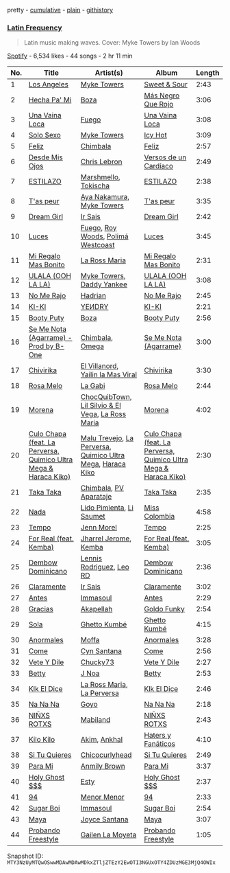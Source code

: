 pretty - [cumulative](/playlists/cumulative/37i9dQZF1DWU65QzegR429.md) - [plain](/playlists/plain/37i9dQZF1DWU65QzegR429) - [githistory](https://github.githistory.xyz/mackorone/spotify-playlist-archive/blob/main/playlists/plain/37i9dQZF1DWU65QzegR429)

### [Latin Frequency](https://open.spotify.com/playlist/37i9dQZF1DWU65QzegR429)

> Latin music making waves\. Cover: Myke Towers by Ian Woods

[Spotify](https://open.spotify.com/user/spotify) - 6,534 likes - 44 songs - 2 hr 11 min

| No. | Title | Artist(s) | Album | Length |
|---|---|---|---|---|
| 1 | [Los Angeles](https://open.spotify.com/track/4UZCqJJ0m4BpA9HCLgws5o) | [Myke Towers](https://open.spotify.com/artist/7iK8PXO48WeuP03g8YR51W) | [Sweet & Sour](https://open.spotify.com/album/006vB71xTBRqzQREjfYREf) | 2:43 |
| 2 | [Hecha Pa' Mi](https://open.spotify.com/track/3VvA1wSxukMLsvXoXtlwWx) | [Boza](https://open.spotify.com/artist/2NfSBtmWe7oPw1EmetJVso) | [Más Negro Que Rojo](https://open.spotify.com/album/1dzGsItgF4Gp1G4TNsdoXU) | 3:06 |
| 3 | [Una Vaina Loca](https://open.spotify.com/track/6YYmoV9YbBefsspGmqFHbs) | [Fuego](https://open.spotify.com/artist/7wU2WGCJ8HxkekHHE2QLul) | [Una Vaina Loca](https://open.spotify.com/album/7biGrCxUFSXo530GF0E9RP) | 3:08 |
| 4 | [Solo $exo](https://open.spotify.com/track/79Mko9WRph1VIsxiUom4zv) | [Myke Towers](https://open.spotify.com/artist/7iK8PXO48WeuP03g8YR51W) | [Icy Hot](https://open.spotify.com/album/2rebo6PvPbmBY3KGYT8KzG) | 3:09 |
| 5 | [Feliz](https://open.spotify.com/track/2mzDRrBn6M6rWX4bGzd1uQ) | [Chimbala](https://open.spotify.com/artist/4VVEpEhC8NcR7AqNEds42U) | [Feliz](https://open.spotify.com/album/17AsbbuIO3w4PYPS83SmV8) | 2:57 |
| 6 | [Desde Mis Ojos](https://open.spotify.com/track/55b9ywCCjdMt4p0rrDWZGp) | [Chris Lebron](https://open.spotify.com/artist/3GPTvhZ8XfH7WkHXidvELk) | [Versos de un Cardíaco](https://open.spotify.com/album/37kW73lswREZ5Bj410ZXTX) | 2:49 |
| 7 | [ESTILAZO](https://open.spotify.com/track/3S6VRZQYwuPIllMmYdAj66) | [Marshmello](https://open.spotify.com/artist/64KEffDW9EtZ1y2vBYgq8T), [Tokischa](https://open.spotify.com/artist/2p4aN0Uxkk3iT3HK0cJ2cJ) | [ESTILAZO](https://open.spotify.com/album/5JsaR3E92H6w32amvOhl7t) | 2:38 |
| 8 | [T'as peur](https://open.spotify.com/track/0KERPiv5izyNsVcXYNEugE) | [Aya Nakamura](https://open.spotify.com/artist/7IlRNXHjoOCgEAWN5qYksg), [Myke Towers](https://open.spotify.com/artist/7iK8PXO48WeuP03g8YR51W) | [T'as peur](https://open.spotify.com/album/5iq2ffpT0zwW0CLI646Z8d) | 3:35 |
| 9 | [Dream Girl](https://open.spotify.com/track/2Sla5cgNpVoRcckYjaAMKP) | [Ir Sais](https://open.spotify.com/artist/4NEThNYJ3WyNcJWcmpjq88) | [Dream Girl](https://open.spotify.com/album/5T1CaRLFtOsukpEPjZ5t0p) | 2:42 |
| 10 | [Luces](https://open.spotify.com/track/0MYtnIKlYPYzVZfi1vSPFd) | [Fuego](https://open.spotify.com/artist/7wU2WGCJ8HxkekHHE2QLul), [Roy Woods](https://open.spotify.com/artist/7mDU6nMUJnOSY2Hkjz5oqM), [Polimá Westcoast](https://open.spotify.com/artist/768O5GliF0bqscyghggrbE) | [Luces](https://open.spotify.com/album/7rnxldpaYk6eyIZQcriFrW) | 3:45 |
| 11 | [Mi Regalo Mas Bonito](https://open.spotify.com/track/3JgGutjAwNXGAxcXaqVgWe) | [La Ross Maria](https://open.spotify.com/artist/5AmJYBIvICxss43P05MkU8) | [Mi Regalo Mas Bonito](https://open.spotify.com/album/6DPhumayXNmnw4woMnSNk9) | 2:31 |
| 12 | [ULALA \(OOH LA LA\)](https://open.spotify.com/track/4EQOGfssbSpTlV6EZRtrSv) | [Myke Towers](https://open.spotify.com/artist/7iK8PXO48WeuP03g8YR51W), [Daddy Yankee](https://open.spotify.com/artist/4VMYDCV2IEDYJArk749S6m) | [ULALA \(OOH LA LA\)](https://open.spotify.com/album/2Q5KWXl6UAl8HLkJLXnEwP) | 3:08 |
| 13 | [No Me Rajo](https://open.spotify.com/track/6DNJF3nPMoTh5g10xugYQz) | [Hadrian](https://open.spotify.com/artist/2F9icYS5KP4Td9nbxIjo9q) | [No Me Rajo](https://open.spotify.com/album/3E1jqnbIn6u4GcPeyg9UIv) | 2:45 |
| 14 | [KI\-KI](https://open.spotify.com/track/3Yu5XohK3sDfSg5os4ARFm) | [YEИDRY](https://open.spotify.com/artist/3Lk9AWrpD4bminO5LwmBOw) | [KI\-KI](https://open.spotify.com/album/5UcTxoImmX1zOTnk0AvKD1) | 2:21 |
| 15 | [Booty Puty](https://open.spotify.com/track/1cBUPbKhU9ZZWhyJ7kCAFD) | [Boza](https://open.spotify.com/artist/2NfSBtmWe7oPw1EmetJVso) | [Booty Puty](https://open.spotify.com/album/2IYoTNJxc0IhRWhwepl7Lt) | 2:56 |
| 16 | [Se Me Nota \(Agarrame\) \- Prod by B\-One](https://open.spotify.com/track/2E6BB9DvlEltjJfjSJLzFS) | [Chimbala](https://open.spotify.com/artist/4VVEpEhC8NcR7AqNEds42U), [Omega](https://open.spotify.com/artist/1UjxAZqzphB1tsMb1aWBj0) | [Se Me Nota \(Agarrame\)](https://open.spotify.com/album/7gdOCnWo5AtbjLxf5g58Re) | 3:00 |
| 17 | [Chivirika](https://open.spotify.com/track/6RaabFZyIbKpoC2Xh8XeXZ) | [El Villanord](https://open.spotify.com/artist/3CLzGEm4DCOh5ouaMm6mZs), [Yailin la Mas Viral](https://open.spotify.com/artist/4ncaw2cfA3Wlly1tBD2eWt) | [Chivirika](https://open.spotify.com/album/4en63LsV1rqze6270c9wBn) | 3:30 |
| 18 | [Rosa Melo](https://open.spotify.com/track/7cd4zZ97AjsD9AbU0zZQxI) | [La Gabi](https://open.spotify.com/artist/3WsE5ectfizV81CnVMkbbi) | [Rosa Melo](https://open.spotify.com/album/11sm82wbfZzdTvxTA5NsoX) | 2:44 |
| 19 | [Morena](https://open.spotify.com/track/4oZaZ7tGQ8EXVlsd2wXWQ0) | [ChocQuibTown](https://open.spotify.com/artist/6tkyhGe9hGI3Lcfo4gVh6Z), [Lil Silvio & El Vega](https://open.spotify.com/artist/53F3cdrVpYq5iM4iaa6AQ3), [La Ross Maria](https://open.spotify.com/artist/5AmJYBIvICxss43P05MkU8) | [Morena](https://open.spotify.com/album/2tyL1zXbNKyMCCYYgwa3UP) | 4:02 |
| 20 | [Culo Chapa \(feat\. La Perversa, Quimico Ultra Mega & Haraca Kiko\)](https://open.spotify.com/track/045pZE1F4PGpwHygQLbLXb) | [Malu Trevejo](https://open.spotify.com/artist/58GNHTqgNesANvRuoKzCwX), [La Perversa](https://open.spotify.com/artist/4UcGO4hOufILa9qGd3KOCo), [Quimico Ultra Mega](https://open.spotify.com/artist/3tZdknQnzsVIIdaGCTj4RX), [Haraca Kiko](https://open.spotify.com/artist/4xe6s55EDjpRpyZsrFoiWh) | [Culo Chapa \(feat\. La Perversa, Quimico Ultra Mega & Haraca Kiko\)](https://open.spotify.com/album/7yp999HIsMUanMsvLUq6Ni) | 2:30 |
| 21 | [Taka Taka](https://open.spotify.com/track/03zJF1SQSX2sRwILa06p3E) | [Chimbala](https://open.spotify.com/artist/4VVEpEhC8NcR7AqNEds42U), [PV Aparataje](https://open.spotify.com/artist/1PrPa8zf5xW14VSJRgrCE4) | [Taka Taka](https://open.spotify.com/album/32yqnJvhVOIw6BPqDdTD8G) | 2:35 |
| 22 | [Nada](https://open.spotify.com/track/5ihtr3hVJJ7GWgagDiyf1i) | [Lido Pimienta](https://open.spotify.com/artist/1IdkKQ9CM1i0wygfxYV4Z3), [Li Saumet](https://open.spotify.com/artist/1hYzHxIYlfYgHXN9DVZaNw) | [Miss Colombia](https://open.spotify.com/album/6H6MZ54B5FLBLXXxWGEl7y) | 4:58 |
| 23 | [Tempo](https://open.spotify.com/track/1A9PL1Y2cc8aBs6uLSdMHW) | [Jenn Morel](https://open.spotify.com/artist/7iWWbIVw66I3hHVy9crw6a) | [Tempo](https://open.spotify.com/album/26OPZGfHxJqhRd2cHrsjMB) | 2:25 |
| 24 | [For Real \(feat\. Kemba\)](https://open.spotify.com/track/05IZnB0bFIEl6fIPITzfqg) | [Jharrel Jerome](https://open.spotify.com/artist/08ir3R5W3Str9JizW5eht4), [Kemba](https://open.spotify.com/artist/0oZASNXz7lmZGoXFh8GnZM) | [For Real \(feat\. Kemba\)](https://open.spotify.com/album/2WvZxqKE5A95dUo4fOvrC8) | 3:05 |
| 25 | [Dembow Dominicano](https://open.spotify.com/track/6IiPbCJXLJbigeFoWuftWa) | [Lennis Rodriguez](https://open.spotify.com/artist/4Rzu63KnqMsThOdfkrJk1Z), [Leo RD](https://open.spotify.com/artist/7w0t8O8nbirfLvGJgKK0xk) | [Dembow Dominicano](https://open.spotify.com/album/1Q6G7NqJ3cN2rTtnNO25za) | 2:36 |
| 26 | [Claramente](https://open.spotify.com/track/3aDFCQQfwcL4aaYEjybAKh) | [Ir Sais](https://open.spotify.com/artist/4NEThNYJ3WyNcJWcmpjq88) | [Claramente](https://open.spotify.com/album/4tOaBzNRKy3Dl0Kz6itXoH) | 3:02 |
| 27 | [Antes](https://open.spotify.com/track/4x3HgoN0TpvdyNLU3EKbVi) | [Immasoul](https://open.spotify.com/artist/21neefJLiFuSR6sQlHDblG) | [Antes](https://open.spotify.com/album/5JrXPbEvx3yHlWLJYGFJE6) | 2:29 |
| 28 | [Gracias](https://open.spotify.com/track/3dd7sReSGh1ZQyGUAMXbQA) | [Akapellah](https://open.spotify.com/artist/6fMZytDgX1Q9OV6ndSugym) | [Goldo Funky](https://open.spotify.com/album/28TBy3fqYNUSp4CTzQSJJQ) | 2:54 |
| 29 | [Sola](https://open.spotify.com/track/3pFvfrF9ye3Cn97rcZZv3q) | [Ghetto Kumbé](https://open.spotify.com/artist/2e74MUhJZSeg2Goe2UUAj3) | [Ghetto Kumbé](https://open.spotify.com/album/0eqlUfZMwPxebIrelMJZVe) | 4:15 |
| 30 | [Anormales](https://open.spotify.com/track/6WDpZh5KVSshn7PWnhHlqY) | [Moffa](https://open.spotify.com/artist/2lcWprkQW6ehqKep82rWnC) | [Anormales](https://open.spotify.com/album/2daADHTTdKChlNqaIQ9cMD) | 3:28 |
| 31 | [Come](https://open.spotify.com/track/1b7V8nIDDItoLTUmB7IZsz) | [Cyn Santana](https://open.spotify.com/artist/4XiX7SyOMb1rbMIbOhTnwf) | [Come](https://open.spotify.com/album/4RJ4WisTGku6ifa8iJkMi1) | 2:56 |
| 32 | [Vete Y Dile](https://open.spotify.com/track/5iRtsyKiVD35YwEBKTETd5) | [Chucky73](https://open.spotify.com/artist/38epWdyauFwdRkldqUMfWE) | [Vete Y Dile](https://open.spotify.com/album/69O1NzZp4mbrzY8Iz7RIeJ) | 2:27 |
| 33 | [Betty](https://open.spotify.com/track/4vjxTax1lQvczaIlyVx5ME) | [J Noa](https://open.spotify.com/artist/4gknAwZk7sfjge8Bho6xre) | [Betty](https://open.spotify.com/album/7kRpm1Ax9vG5Mc3ISEF9ve) | 2:53 |
| 34 | [Klk El Dice](https://open.spotify.com/track/3cAZpBIkNKTYqxalklnCpw) | [La Ross Maria](https://open.spotify.com/artist/5AmJYBIvICxss43P05MkU8), [La Perversa](https://open.spotify.com/artist/4UcGO4hOufILa9qGd3KOCo) | [Klk El Dice](https://open.spotify.com/album/5cfntPjzzjPSaKF1g6BosG) | 2:46 |
| 35 | [Na Na Na](https://open.spotify.com/track/68s5zs7NWOgy3NyJ7U1uzA) | [Goyo](https://open.spotify.com/artist/2ECiXSK7umi1luAaQyrCUX) | [Na Na Na](https://open.spotify.com/album/3ipzv1k3UkOVxIKOeJXZv1) | 2:18 |
| 36 | [NIÑXS ROTXS](https://open.spotify.com/track/6MccctjUYdUgPPEbpqgRrw) | [Mabiland](https://open.spotify.com/artist/2oXKVuZqDv85M1ynjVMp3J) | [NIÑXS ROTXS](https://open.spotify.com/album/1XLeW2s0YvZSomXynkBKgm) | 2:43 |
| 37 | [Kilo Kilo](https://open.spotify.com/track/6QBrMT3F1gAcvdS7wIEeFO) | [Akim](https://open.spotify.com/artist/2y0XUKKpAeeGyQ5ND7dTY3), [Ankhal](https://open.spotify.com/artist/6NmMI7UnfmIpLRYoz8H9jm) | [Haters y Fanáticos](https://open.spotify.com/album/5ozdJlbZNDyinRp5MGXqsb) | 4:10 |
| 38 | [Si Tu Quieres](https://open.spotify.com/track/3yC4gzNRrycuufTcRPSRx2) | [Chicocurlyhead](https://open.spotify.com/artist/4EzUsFLITcQxDuuDeADaV1) | [Si Tu Quieres](https://open.spotify.com/album/6uRf20wqSSfYmjwSC6wuYT) | 2:49 |
| 39 | [Para Mi](https://open.spotify.com/track/4DW0XUPnGT6hWuJYZxErVX) | [Anmily Brown](https://open.spotify.com/artist/1lrVxCIGcyqltmJ7hUdNmT) | [Para Mi](https://open.spotify.com/album/4xALKUOR6fodvNlUKaOHti) | 3:37 |
| 40 | [Holy Ghost $$$](https://open.spotify.com/track/4JNxvjgaJyYdRAc1yhUPKj) | [Esty](https://open.spotify.com/artist/5GRoRrY3Ug35hVuX3z5Rvq) | [Holy Ghost $$$](https://open.spotify.com/album/4pWMN5lBEFrwZde1kdCqrh) | 2:37 |
| 41 | [94](https://open.spotify.com/track/6vsAfEwT8L9xsiSfXNnHpN) | [Menor Menor](https://open.spotify.com/artist/2663St0NB1IsbMnlF69AeW) | [94](https://open.spotify.com/album/67g5mVEDHMS25aITr7hjGf) | 2:33 |
| 42 | [Sugar Boi](https://open.spotify.com/track/4wSGokexiP0n1wfGZALMLi) | [Immasoul](https://open.spotify.com/artist/21neefJLiFuSR6sQlHDblG) | [Sugar Boi](https://open.spotify.com/album/6ZompWFaxtNkSguDPSVszb) | 2:54 |
| 43 | [Maya](https://open.spotify.com/track/0FcOIIBRs6eW2YGonS4z9r) | [Joyce Santana](https://open.spotify.com/artist/4zOhMWD0LoBe2nP7s9cHhX) | [Maya](https://open.spotify.com/album/7pXHSP4BzhDOQvm6W3k00v) | 3:07 |
| 44 | [Probando Freestyle](https://open.spotify.com/track/6uy9W7BAXUR09pMnnix338) | [Gailen La Moyeta](https://open.spotify.com/artist/0a7DjyuupA55K2NqWItRir) | [Probando Freestyle](https://open.spotify.com/album/5Jb7CmfSS5MdsGZ5ZQtOFC) | 1:05 |

Snapshot ID: `MTY3NzUyMTQwOSwwMDAwMDAwMDkxZTljZTEzY2EwOTI3NGUxOTY4ZDUzMGE3MjQ4OWIx`
